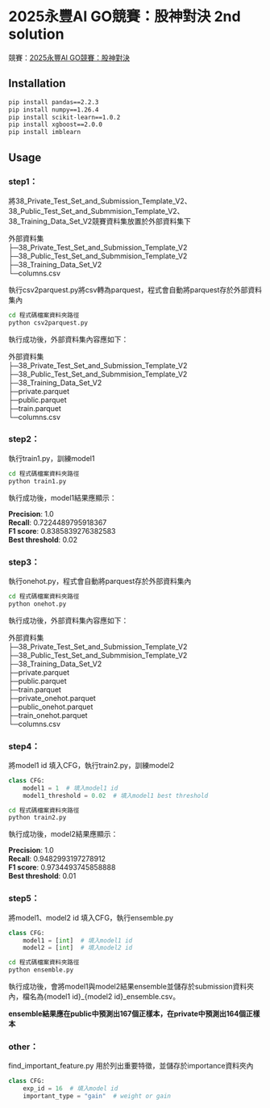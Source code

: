 # 2025永豐AI GO競賽：股神對決 2nd solution
競賽：[2025永豐AI GO競賽：股神對決](https://tbrain.trendmicro.com.tw/Competitions/Details/38)
## Installation
```bash
pip install pandas==2.2.3
pip install numpy==1.26.4
pip install scikit-learn==1.0.2
pip install xgboost==2.0.0
pip install imblearn
```

## Usage
### step1：
將38_Private_Test_Set_and_Submission_Template_V2、38_Public_Test_Set_and_Submmision_Template_V2、38_Training_Data_Set_V2競賽資料集放置於外部資料集下

外部資料集   
├─38_Private_Test_Set_and_Submission_Template_V2  
├─38_Public_Test_Set_and_Submmision_Template_V2  
├─38_Training_Data_Set_V2  
└─columns.csv  

執行csv2parquest.py將csv轉為parquest，程式會自動將parquest存於外部資料集內
```bash
cd 程式碼檔案資料夾路徑
python csv2parquest.py
```
執行成功後，外部資料集內容應如下：

外部資料集                     
├─38_Private_Test_Set_and_Submission_Template_V2  
├─38_Public_Test_Set_and_Submmision_Template_V2  
├─38_Training_Data_Set_V2   
├─private.parquet  
├─public.parquet  
├─train.parquet  
└─columns.csv  

### step2：
執行train1.py，訓練model1
```bash
cd 程式碼檔案資料夾路徑
python train1.py
```
執行成功後，model1結果應顯示：  

**Precision**: 1.0  
**Recall**: 0.7224489795918367  
**F1 score**: 0.8385839276382583  
**Best threshold**: 0.02  

### step3：
執行onehot.py，程式會自動將parquest存於外部資料集內
```bash
cd 程式碼檔案資料夾路徑
python onehot.py
```
執行成功後，外部資料集內容應如下：

外部資料集                     
├─38_Private_Test_Set_and_Submission_Template_V2  
├─38_Public_Test_Set_and_Submmision_Template_V2  
├─38_Training_Data_Set_V2  
├─private.parquet  
├─public.parquet  
├─train.parquet  
├─private_onehot.parquet  
├─public_onehot.parquet  
├─train_onehot.parquet  
└─columns.csv  
### step4：
將model1 id 填入CFG，執行train2.py，訓練model2
```python
class CFG:
    model1 = 1  # 填入model1 id
    model1_threshold = 0.02  # 填入model1 best threshold
```
```bash
cd 程式碼檔案資料夾路徑
python train2.py
```
執行成功後，model2結果應顯示：  

**Precision**: 1.0  
**Recall**: 0.9482993197278912  
**F1 score**: 0.9734493745858888  
**Best threshold**: 0.01 

### step5：
將model1、model2 id 填入CFG，執行ensemble.py
```python
class CFG:
    model1 = [int]  # 填入model1 id
    model2 = [int]  # 填入model2 id
```
```bash
cd 程式碼檔案資料夾路徑
python ensemble.py
```
執行成功後，會將model1與model2結果ensemble並儲存於submission資料夾內，檔名為{model1 id}_{model2 id}_ensemble.csv。  

**ensemble結果應在public中預測出167個正樣本，在private中預測出164個正樣本**

### other：
find_important_feature.py 用於列出重要特徵，並儲存於importance資料夾內
```python
class CFG:
    exp_id = 16  # 填入model id
    important_type = "gain"  # weight or gain
```



